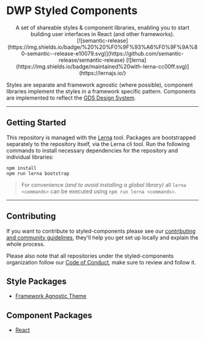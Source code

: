 # DWP Styled Components

<center>
A set of shareable styles & component libraries, enabling you to start building user interfaces in React (and other frameworks).
</center>

<center>
[![semantic-release](https://img.shields.io/badge/%20%20%F0%9F%93%A6%F0%9F%9A%80-semantic--release-e10079.svg)](https://github.com/semantic-release/semantic-release) [![lerna](https://img.shields.io/badge/maintained%20with-lerna-cc00ff.svg)](https://lernajs.io/)
</center>

Styles are separate and framework agnostic (where possible), component libraries implement the styles in a framework specific pattern. Components are implemented to reflect the [GDS Design System](https://design-system.service.gov.uk/).

---

## Getting Started
This repository is managed with the [Lerna](https://github.com/lerna/lerna) tool. Packages are bootstrapped separately to the repository itself, via the Lerna cli tool. Run the following commands to install necessary dependencies for the repository and individual libraries:

```
npm install
npm run lerna bootstrap
```

> For convenience _(and to avoid installing a global library)_ all `lerna <commands>` can be executed using `npm run lerna <commands>`.

---

## Contributing
If you want to contribute to styled-components please see our [contributing and community guidelines](/CONTRIBUTING.md), they'll help you get set up locally and explain the whole process.

Please also note that all repositories under the styled-components organization follow our [Code of Conduct](/CODE_OF_CONDUCT.md), make sure to review and follow it.

## Style Packages
* [Framework Agnostic Theme](/styles/theme)

## Component Packages
* [React](/components/react)
